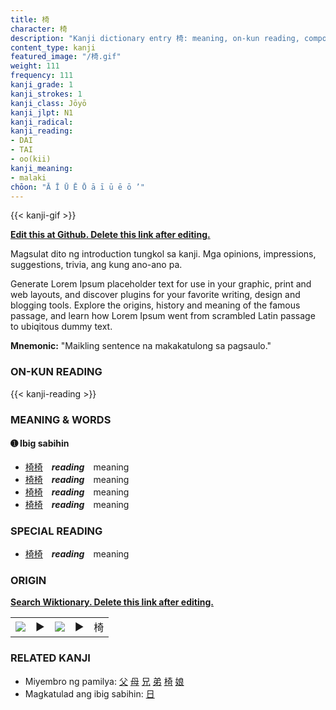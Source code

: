 ```yaml
---
title: 椅
character: 椅
description: "Kanji dictionary entry 椅: meaning, on-kun reading, compounds, origin, related kanji"
content_type: kanji
featured_image: "/椅.gif"
weight: 111
frequency: 111
kanji_grade: 1
kanji_strokes: 1
kanji_class: Jōyō
kanji_jlpt: N1
kanji_radical: 
kanji_reading: 
- DAI
- TAI
- oo(kii)
kanji_meaning:
- malaki
chōon: "Ā Ī Ū Ē Ō ā ī ū ē ō ’"
---
```

[//]: # (Don't edit the line below. Kanji animated GIF code is automatically generated.)
{{< kanji-gif >}}

[//]: # (Edit below this line.)

**[Edit this at Github. Delete this link after editing.](https://github.com/tim0g/tim/tree/main/content/kanji/椅/index.md)**

Magsulat dito ng introduction tungkol sa kanji. Mga opinions, impressions, suggestions, trivia, ang kung ano-ano pa.

Generate Lorem Ipsum placeholder text for use in your graphic, print and web layouts, and discover plugins for your favorite writing, design and blogging tools. Explore the origins, history and meaning of the famous passage, and learn how Lorem Ipsum went from scrambled Latin passage to ubiqitous dummy text.
 
**Mnemonic:** "Maikling sentence na makakatulong sa pagsaulo."

### ON-KUN READING

[//]: # (Don't edit the line below. ON-KUN READING code is automatically generated.)
{{< kanji-reading >}}

### MEANING & WORDS

#### ➊ **Ibig sabihin**
  - [椅](../椅)[椅](../椅)　***reading***　meaning
  - [椅](../椅)[椅](../椅)　***reading***　meaning
  - [椅](../椅)[椅](../椅)　***reading***　meaning
  - [椅](../椅)[椅](../椅)　***reading***　meaning

### SPECIAL READING
  - [椅](../椅)[椅](../椅)　***reading***　meaning

### ORIGIN

**[Search Wiktionary. Delete this link after editing.](https://wiktionary.org/wiki/椅)**
<table class="kanji-table"><tr><td>
<img src="60px-椅-bronze.svg.png">
</td><td>▶</td><td>
<img src="60px-椅-oracle.svg.png">
</td><td>▶</td>
<td class="kanji-origin">椅</td>
</tr></table>

### RELATED KANJI
- Miyembro ng pamilya: [父](../父) [母](../母) [兄](../兄) [弟](../弟) [椅](../椅) [娘](../娘)
- Magkatulad ang ibig sabihin: [日](../日)
